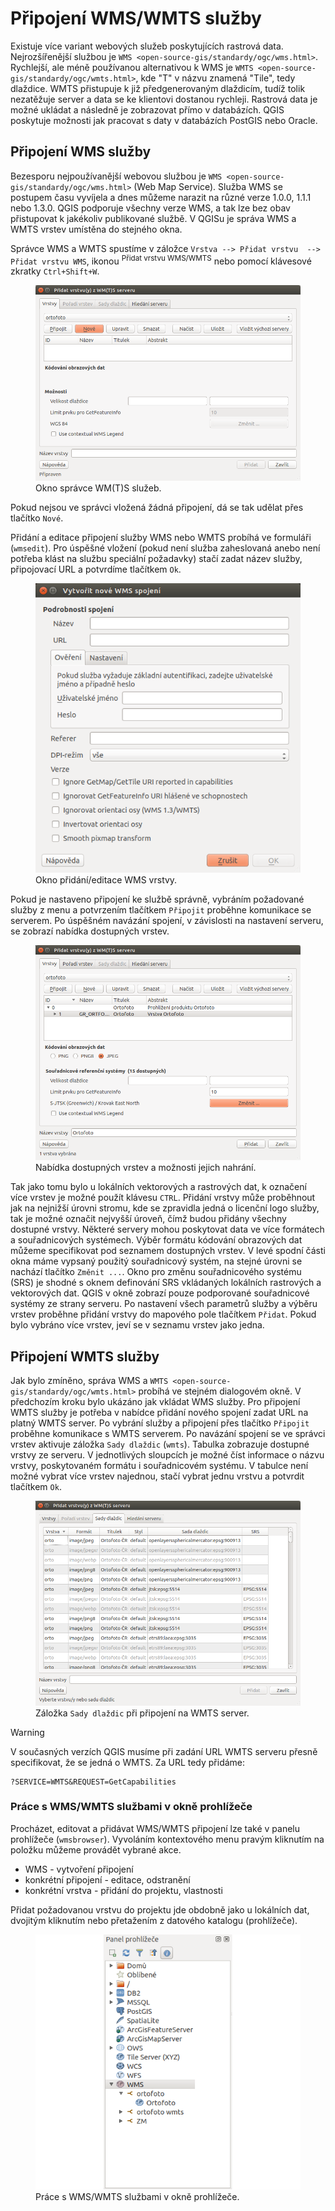 # Připojení WMS/WMTS služby

Existuje více variant webových služeb poskytujících rastrová data.
Nejrozšířenější službou je `WMS
<open-source-gis/standardy/ogc/wms.html>`. Rychlejší, ale méně
používanou alternativou k WMS je `WMTS
<open-source-gis/standardy/ogc/wmts.html>`, kde "T" v názvu znamená
"Tile", tedy dlaždice. WMTS přistupuje k již předgenerovaným dlaždicím,
tudíž tolik nezatěžuje server a data se ke klientovi dostanou rychleji.
Rastrová data je možné ukládat a následně je zobrazovat přímo v
databázích. QGIS poskytuje možnosti jak pracovat s daty v databázích
PostGIS nebo Oracle.

## Připojení WMS služby

Bezesporu nejpoužívanější webovou službou je `WMS
<open-source-gis/standardy/ogc/wms.html>` (Web Map Service). Služba WMS
se postupem času vyvíjela a dnes můžeme narazit na různé verze 1.0.0,
1.1.1 nebo 1.3.0. QGIS podporuje všechny verze WMS, a tak lze bez obav
přistupovat k jakékoliv publikované službě. V QGISu je správa WMS a WMTS
vrstev umístěna do stejného okna.

Správce WMS a WMTS spustíme v záložce `Vrstva --> Přidat vrstvu 
--> Přidat vrstvu WMS`, ikonou <sup>Přidat vrstvu WMS/WMTS</sup> nebo
pomocí klávesové zkratky `Ctrl+Shift+W`.

<figure>
<img src="images/qgis_ogc_addwms_manager.png"
alt="images/qgis_ogc_addwms_manager.png" />
<figcaption>Okno správce WM(T)S služeb.</figcaption>
</figure>

Pokud nejsou ve správci vložená žádná připojení, dá se tak udělat přes
tlačítko `Nové`.

Přidání a editace připojení služby WMS nebo WMTS probíhá ve formuláři
(`wmsedit`). Pro úspěšné vložení (pokud není služba zaheslovaná anebo
není potřeba klást na službu speciální požadavky) stačí zadat název
služby, připojovací URL a potvrdíme tlačítkem `Ok`.

<div id="wmsedit">

<figure>
<img src="images/qgis_ogc_addwms_add_edit.png" class="small"
alt="images/qgis_ogc_addwms_add_edit.png" />
<figcaption>Okno přidání/editace WMS vrstvy.</figcaption>
</figure>

</div>

Pokud je nastaveno připojení ke službě správně, vybráním požadované
služby z menu a potvrzením tlačítkem `Připojit` proběhne komunikace se
serverem. Po úspěšném navázání spojení, v závislosti na nastavení
serveru, se zobrazí nabídka dostupných vrstev.

<div id="wmsedit2">

<figure>
<img src="images/qgis_ogc_addwms_choose.png"
alt="images/qgis_ogc_addwms_choose.png" />
<figcaption>Nabídka dostupných vrstev a možnosti jejich
nahrání.</figcaption>
</figure>

</div>

Tak jako tomu bylo u lokálních vektorových a rastrových dat, k označení
více vrstev je možné použít klávesu `CTRL`. Přidání vrstvy může
proběhnout jak na nejnižší úrovni stromu, kde se zpravidla jedná o
licenční logo služby, tak je možné označit nejvyšší úroveň, čímž budou
přidány všechny dostupné vrstvy. Některé servery mohou poskytovat data
ve více formátech a souřadnicových systémech. Výběr formátu kódování
obrazových dat můžeme specifikovat pod seznamem dostupných vrstev. V
levé spodní části okna máme vypsaný použitý souřadnicový systém, na
stejné úrovni se nachází tlačítko `Změnit ...`. Okno pro změnu
souřadnicového systému (SRS) je shodné s oknem definování SRS vkládaných
lokálních rastrových a vektorových dat. QGIS v okně zobrazí pouze
podporované souřadnicové systémy ze strany serveru. Po nastavení všech
parametrů služby a výběru vrstev proběhne přidání vrstvy do mapového
pole tlačítkem `Přidat`. Pokud bylo vybráno více vrstev, jeví se v
seznamu vrstev jako jedna.

## Připojení WMTS služby

Jak bylo zmíněno, správa WMS a `WMTS
<open-source-gis/standardy/ogc/wmts.html>` probíhá ve stejném dialogovém
okně. V předchozím kroku bylo ukázáno jak vkládat WMS služby. Pro
připojení WMTS služby je potřeba v nabídce přidání nového spojení zadat
URL na platný WMTS server. Po vybrání služby a připojení přes tlačítko
`Připojit` proběhne komunikace s WMTS serverem. Po navázání spojení se
ve správci vrstev aktivuje záložka `Sady dlaždic` (`wmts`). Tabulka
zobrazuje dostupné vrstvy ze serveru. V jednotlivých sloupcích je možné
číst informace o názvu vrstvy, poskytovaném formátu i souřadnicovém
systému. V tabulce není možné vybrat více vrstev najednou, stačí vybrat
jednu vrstvu a potvrdit tlačítkem `Ok`.

<div id="wmts">

<figure>
<img src="images/qgis_ogc_addwmts_choose.png"
alt="images/qgis_ogc_addwmts_choose.png" />
<figcaption>Záložka <code class="interpreted-text"
role="item">Sady dlaždic</code> při připojení na WMTS
server.</figcaption>
</figure>

</div>

> [!WARNING]
> V současných verzích QGIS musíme při zadání URL WMTS serveru přesně
> specifikovat, že se jedná o WMTS. Za URL tedy přidáme:
>
> ``` none
> ?SERVICE=WMTS&REQUEST=GetCapabilities
> ```

### Práce s WMS/WMTS službami v okně prohlížeče

Procházet, editovat a přidávat WMS/WMTS připojení lze také v panelu
prohlížeče (`wmsbrowser`). Vyvoláním kontextového menu pravým kliknutím
na položku můžeme provádět vybrané akce.

- WMS - vytvoření připojení
- konkrétní připojení - editace, odstranění
- konkrétní vrstva - přidání do projektu, vlastnosti

Přidat požadovanou vrstvu do projektu jde obdobně jako u lokálních dat,
dvojitým kliknutím nebo přetažením z datového katalogu (prohlížeče).

<div id="wmsbrowser">

<figure>
<img src="images/qgis_ogc_addwms_browser.png" class="small"
alt="images/qgis_ogc_addwms_browser.png" />
<figcaption>Práce s WMS/WMTS službami v okně prohlížeče.</figcaption>
</figure>

</div>
